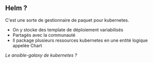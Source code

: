 ## Helm ?

C'est une sorte de gestionnaire de paquet pour kubernetes.

- On y stocke des template de déploiement variabilisés
- Partagés avec la communauté
- Il package plusieurs ressources kubernetes en une entité logique appelée Chart

_Le ansible-galaxy de kubernetes ?_
